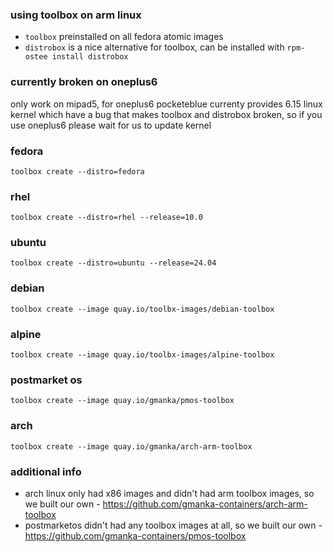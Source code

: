 ### using toolbox on arm linux

- `toolbox` preinstalled on all fedora atomic images
- `distrobox` is a nice alternative for toolbox, can be installed with `rpm-ostee install distrobox`

### currently broken on oneplus6

only work on mipad5, for oneplus6 pocketeblue currenty provides 6.15 linux kernel which have a bug that makes toolbox and distrobox broken, so if you use oneplus6 please wait for us to update kernel

### fedora

```shell
toolbox create --distro=fedora
```

### rhel

```shell
toolbox create --distro=rhel --release=10.0
```

### ubuntu

```shell
toolbox create --distro=ubuntu --release=24.04
```

### debian

```shell
toolbox create --image quay.io/toolbx-images/debian-toolbox
```

### alpine

```shell
toolbox create --image quay.io/toolbx-images/alpine-toolbox
```

### postmarket os

```shell
toolbox create --image quay.io/gmanka/pmos-toolbox
```

### arch

```shell
toolbox create --image quay.io/gmanka/arch-arm-toolbox
```

### additional info

- arch linux only had x86 images and didn't had arm toolbox images, so we built our own - https://github.com/gmanka-containers/arch-arm-toolbox
- postmarketos didn't had any toolbox images at all, so we built our own - https://github.com/gmanka-containers/pmos-toolbox


